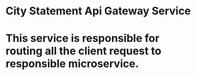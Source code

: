 # City Statement Api Gateway Service
# This service is responsible for routing all the client request to responsible microservice.
